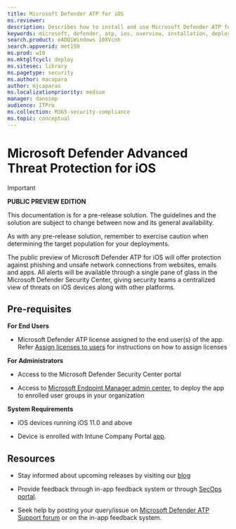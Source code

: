 ```yaml
---
title: Microsoft Defender ATP for iOS 
ms.reviewer:
description: Describes how to install and use Microsoft Defender ATP for iOS
keywords: microsoft, defender, atp, ios, overview, installation, deploy, uninstallation, intune
search.product: eADQiWindows 10XVcnh
search.appverid: met150
ms.prod: w10
ms.mktglfcycl: deploy
ms.sitesec: library
ms.pagetype: security
ms.author: macapara
author: mjcaparas
ms.localizationpriority: medium
manager: dansimp
audience: ITPro
ms.collection: M365-security-compliance
ms.topic: conceptual
---
```


# Microsoft Defender Advanced Threat Protection for iOS

> [!IMPORTANT]
> **PUBLIC PREVIEW EDITION**
> 
> This documentation is for a pre-release solution. The guidelines and the solution are subject to change between now and its general availability.
> 
> As with any pre-release solution, remember to exercise caution when determining the target population for your deployments.


The public preview of Microsoft Defender ATP for iOS will offer protection
against phishing and unsafe network connections from websites, emails and apps.
All alerts will be available through a single pane of glass in the Microsoft
Defender Security Center, giving security teams a centralized view of threats on
iOS devices along with other platforms.

## Pre-requisites


**For End Users**

-   Microsoft Defender ATP license assigned to the end user(s) of the app. Refer
    [Assign licenses to
    users](https://docs.microsoft.com/azure/active-directory/users-groups-roles/licensing-groups-assign)
    for instructions on how to assign licenses

**For Administrators**

-   Access to the Microsoft Defender Security Center portal

-   Access to [Microsoft Endpoint Manager admin
    center](https://go.microsoft.com/fwlink/?linkid=2109431), to deploy the app
    to enrolled user groups in your organization

**System Requirements**

-   iOS devices running iOS 11.0 and above

-   Device is enrolled with Intune Company Portal
    [app](https://apps.apple.com/us/app/intune-company-portal/id719171358).

## Resources

-   Stay informed about upcoming releases by visiting our [blog](https://aka.ms/mdatpiosblog)

-   Provide feedback through in-app feedback system or through [SecOps
    portal](https://secuirtycenter.microsoft.com).

-   Seek help by posting your query/issue on [Microsoft Defender ATP Support
    forum](https://support.microsoft.com/en-us/supportforbusiness/productselection?sapId=84f6755e-e0da-e44b-748e-cfa3273b4997)
    or on the in-app feedback system.

